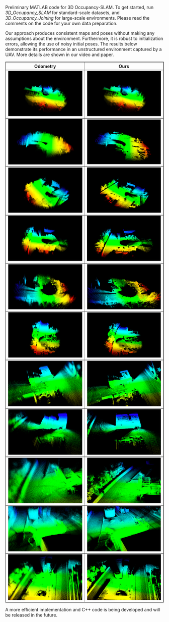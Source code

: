 Preliminary MATLAB code for 3D Occupancy-SLAM. To get started, run *3D_Occupancy_SLAM* for standard-scale datasets, and *3D_Occupancy_Joining* for large-scale environments. Please read the comments on the code for your own data preparation. 

Our approach produces consistent maps and poses without making any assumptions about the environment. Furthermore, it is robust to initialization errors, allowing the use of noisy initial poses. The results below demonstrate its performance in an unstructured environment captured by a UAV. More details are shown in our video and paper.

<table border="1" width="100%">
  <tr>
    <th>Odometry</th> 
    <th>Ours</th>
  </tr>
  <tr>
    <td width="50%"><img src="https://github.com/WANGYINGYU/Occupancy-SLAM/blob/master/images/3D_ Preliminary/Odom_1.png?raw=true"></td> 
    <td width="50%"><img src="https://github.com/WANGYINGYU/Occupancy-SLAM/blob/master/images/3D_ Preliminary/Odom_1.png?raw=true"></td>
  </tr>
  <tr>
    <td><img src="https://github.com/WANGYINGYU/Occupancy-SLAM/blob/master/images/3D_ Preliminary/Odom_2.png?raw=true"></td> 
    <td><img src="https://github.com/WANGYINGYU/Occupancy-SLAM/blob/master/images/3D_ Preliminary/Ours_2.png?raw=true"></td>
  </tr>
    <td><img src="https://github.com/WANGYINGYU/Occupancy-SLAM/blob/master/images/3D_ Preliminary/Odom_3.png?raw=true"></td> 
    <td><img src="https://github.com/WANGYINGYU/Occupancy-SLAM/blob/master/images/3D_ Preliminary/Ours_3.png?raw=true"></td>
  </tr>
    <td><img src="https://github.com/WANGYINGYU/Occupancy-SLAM/blob/master/images/3D_ Preliminary/Odom_4.png?raw=true"></td> 
    <td><img src="https://github.com/WANGYINGYU/Occupancy-SLAM/blob/master/images/3D_ Preliminary/Ours_4.png?raw=true"></td>
	</tr>
    <td><img src="https://github.com/WANGYINGYU/Occupancy-SLAM/blob/master/images/3D_ Preliminary/Odom_5.png?raw=true"></td> 
    <td><img src="https://github.com/WANGYINGYU/Occupancy-SLAM/blob/master/images/3D_ Preliminary/Ours_5.png?raw=true"></td>
</tr>
    <td><img src="https://github.com/WANGYINGYU/Occupancy-SLAM/blob/master/images/3D_ Preliminary/Odom_6.png?raw=true"></td> 
    <td><img src="https://github.com/WANGYINGYU/Occupancy-SLAM/blob/master/images/3D_ Preliminary/Ours_6.png?raw=true"></td>
</tr>
    <td><img src="https://github.com/WANGYINGYU/Occupancy-SLAM/blob/master/images/3D_ Preliminary/Odom_7.png?raw=true"></td> 
    <td><img src="https://github.com/WANGYINGYU/Occupancy-SLAM/blob/master/images/3D_ Preliminary/Ours_7.png?raw=true"></td>
	</tr>
    <td><img src="https://github.com/WANGYINGYU/Occupancy-SLAM/blob/master/images/3D_ Preliminary/Odom_8.png?raw=true"></td> 
    <td><img src="https://github.com/WANGYINGYU/Occupancy-SLAM/blob/master/images/3D_ Preliminary/Ours_8.png?raw=true"></td> 
	</tr>
    <td><img src="https://github.com/WANGYINGYU/Occupancy-SLAM/blob/master/images/3D_ Preliminary/Odom_9.png?raw=true"></td> 
    <td><img src="https://github.com/WANGYINGYU/Occupancy-SLAM/blob/master/images/3D_ Preliminary/Ours_9.png?raw=true"></td>
	</tr>
    <td><img src="https://github.com/WANGYINGYU/Occupancy-SLAM/blob/master/images/3D_ Preliminary/Odom_10.png?raw=true"></td> 
    <td><img src="https://github.com/WANGYINGYU/Occupancy-SLAM/blob/master/images/3D_ Preliminary/Ours_10.png?raw=true"></td>
</tr>
    <td><img src="https://github.com/WANGYINGYU/Occupancy-SLAM/blob/master/images/3D_ Preliminary/Odom_11.png?raw=true"></td> 
    <td><img src="https://github.com/WANGYINGYU/Occupancy-SLAM/blob/master/images/3D_ Preliminary/Ours_11.png?raw=true"></td>
</table>



A more efficient implementation and C++ code is being developed and will be released in the future.
